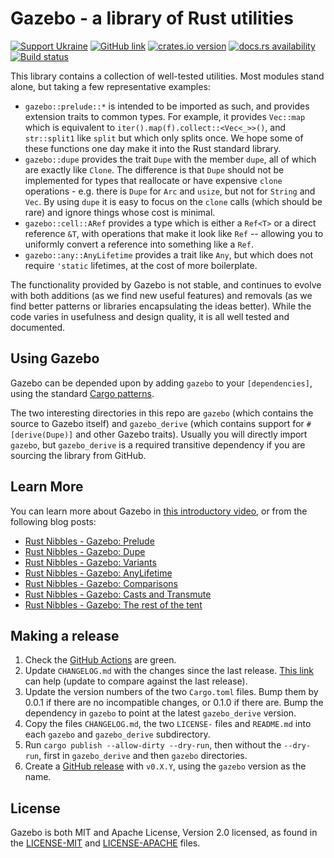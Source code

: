 # Gazebo - a library of Rust utilities

[![Support Ukraine](https://img.shields.io/badge/Support-Ukraine-FFD500?style=flat&labelColor=005BBB)](https://opensource.fb.com/support-ukraine)
[![GitHub link](https://img.shields.io/badge/GitHub-facebookincubator%2Fgazebo-blue.svg)](https://github.com/facebookincubator/gazebo)
[![crates.io version](https://img.shields.io/crates/v/gazebo.svg)](https://crates.io/crates/gazebo)
[![docs.rs availability](https://img.shields.io/docsrs/gazebo?label=docs.rs)](https://docs.rs/gazebo/)
[![Build status](https://img.shields.io/github/workflow/status/facebookincubator/gazebo/ci.svg)](https://github.com/facebookincubator/gazebo/actions)

This library contains a collection of well-tested utilities. Most modules stand alone, but taking a few representative examples:

* `gazebo::prelude::*` is intended to be imported as such, and provides extension traits to common types. For example, it provides `Vec::map` which is equivalent to `iter().map(f).collect::<Vec<_>>()`, and `str::split1` like `split` but which only splits once. We hope some of these functions one day make it into the Rust standard library.
* `gazebo::dupe` provides the trait `Dupe` with the member `dupe`, all of which are exactly like `Clone`. The difference is that `Dupe` should not be implemented for types that reallocate or have expensive `clone` operations - e.g. there is `Dupe` for `Arc` and `usize`, but not for `String` and `Vec`. By using `dupe` it is easy to focus on the `clone` calls (which should be rare) and ignore things whose cost is minimal.
* `gazebo::cell::ARef` provides a type which is either a `Ref<T>` or a direct reference `&T`, with operations that make it look like `Ref` -- allowing you to uniformly convert a reference into something like a `Ref`.
* `gazebo::any::AnyLifetime` provides a trait like `Any`, but which does not require `'static` lifetimes, at the cost of more boilerplate.

The functionality provided by Gazebo is not stable, and continues to evolve with both additions (as we find new useful features) and removals (as we find better patterns or libraries encapsulating the ideas better). While the code varies in usefulness and design quality, it is all well tested and documented.

## Using Gazebo

Gazebo can be depended upon by adding `gazebo` to your `[dependencies]`, using the standard [Cargo patterns](https://doc.rust-lang.org/cargo/reference/specifying-dependencies.html).

The two interesting directories in this repo are `gazebo` (which contains the source to Gazebo itself) and `gazebo_derive` (which contains support for `#[derive(Dupe)]` and other Gazebo traits). Usually you will directly import `gazebo`, but `gazebo_derive` is a required transitive dependency if you are sourcing the library from GitHub.

## Learn More

You can learn more about Gazebo in [this introductory video](https://www.youtube.com/watch?v=OsrBYHIYCYk), or from the following blog posts:

* [Rust Nibbles - Gazebo: Prelude](https://developers.facebook.com/blog/post/2021/06/29/rust-nibbles-gazebo-prelude/)
* [Rust Nibbles - Gazebo: Dupe](https://developers.facebook.com/blog/post/2021/07/06/rust-nibbles-gazebo-dupe/)
* [Rust Nibbles - Gazebo: Variants](https://developers.facebook.com/blog/post/2021/07/13/rust-nibbles-gazebo-variants)
* [Rust Nibbles - Gazebo: AnyLifetime](https://developers.facebook.com/blog/post/2021/07/20/rust-nibbles-gazebo-any-lifetime/)
* [Rust Nibbles - Gazebo: Comparisons](https://developers.facebook.com/blog/post/2021/07/27/rust-nibbles-gazebo-comparisons/)
* [Rust Nibbles - Gazebo: Casts and Transmute](https://developers.facebook.com/blog/post/2021/08/03/rust-nibbles-gazebo-casts-transmute/)
* [Rust Nibbles - Gazebo: The rest of the tent](https://developers.facebook.com/blog/post/2021/08/10/rust-nibbles-gazebo-rest-of-tent/)

## Making a release

1. Check the [GitHub Actions](https://github.com/facebookincubator/gazebo/actions) are green.
2. Update `CHANGELOG.md` with the changes since the last release. [This link](https://github.com/facebookincubator/gazebo/compare/v0.1.0...main) can help (update to compare against the last release).
3. Update the version numbers of the two `Cargo.toml` files. Bump them by 0.0.1 if there are no incompatible changes, or 0.1.0 if there are. Bump the dependency in `gazebo` to point at the latest `gazebo_derive` version.
4. Copy the files `CHANGELOG.md`, the two `LICENSE-` files and `README.md` into each `gazebo` and `gazebo_derive` subdirectory.
5. Run `cargo publish --allow-dirty --dry-run`, then without the `--dry-run`, first in `gazebo_derive` and then `gazebo` directories.
6. Create a [GitHub release](https://github.com/facebookincubator/gazebo/releases/new) with `v0.X.Y`, using the `gazebo` version as the name.

## License

Gazebo is both MIT and Apache License, Version 2.0 licensed, as found in the [LICENSE-MIT](LICENSE-MIT) and [LICENSE-APACHE](LICENSE-APACHE) files.
